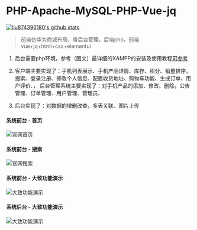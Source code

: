 # PHP-Apache-MySQL-PHP-Vue-jq

[![liu874396180's github stats](https://github-readme-stats.vercel.app/api?username=liu874396180&show_icons=true "![Anurag's github stats")](https://github.com/anuraghazra/github-readme-stats)


> 前端仿华为商城布局，带后台管理，后端php，前端vue+jq+html+css+elementui

1. 后台需要php环境，参考（图文）最详细的XAMPP的安装及使用教程[可参考](https://blog.csdn.net/qq_36595013/article/details/80373597)

2. 客户端主要实现了：手机列表展示、手机产品详情、库存、积分、销量排序，搜索、登录注册、修改个人信息、配置收货地址、购物车功能、生成订单、用户评价、，
后台管理系统主要实现了：对手机产品的添加、修改、删除。公告管理、订单管理、用户管理、管理员、
3. 后台实现了：对数据的增删改查，多表关联、图片上传

#### 系统前台 - 首页

![官网首页](static/index.gif)


#### 系统前台 - 搜索

![官网搜索](static/search.png)

#### 系统前台 - 大致功能演示

![大致功能演示](static/caozuo.gif)


#### 系统后台 - 大致功能演示

![大致功能演示](static/houtai.gif)
